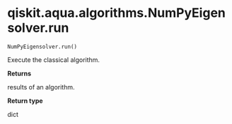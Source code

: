 # qiskit.aqua.algorithms.NumPyEigensolver.run

`NumPyEigensolver.run()`

Execute the classical algorithm.

**Returns**

results of an algorithm.

**Return type**

dict
